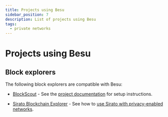 ```yaml
---
title: Projects using Besu
sidebar_position: 7
description: List of projects using Besu
tags:
  - private networks
---
```


# Projects using Besu

## Block explorers

The following block explorers are compatible with Besu:

- [BlockScout](https://github.com/blockscout/blockscout#readme) - See the [project documentation](https://docs.blockscout.com/) for setup instructions.

- [Sirato Blockchain Explorer](https://www.web3labs.com/sirato) - See how to [use Sirato with privacy-enabled networks](../../private-networks/how-to/monitor/sirato-explorer.md).
